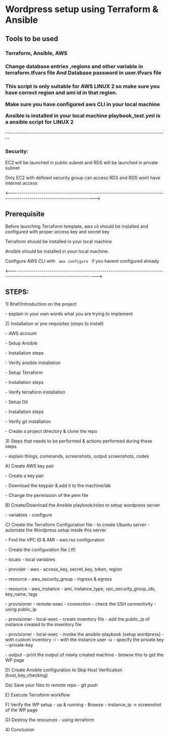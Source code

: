 <h1>
Wordpress setup using Terraform & Ansible
 </h1>

 <h2>
 Tools to be used</h2> 
<h3>Terraform, Ansible, AWS</h3>
 <h3>Change database entries ,regions and other variable in terraform.tfvars file
 And Database password in user.tfvars file </h3>
<h3>

  This script is only suitable for AWS LINUX 2 so make sure you have correct region and 
  ami id in that region.

  Make sure you have configured aws CLI in your local machine

  Ansible is installed in your local machine
  playbook_test.yml is a ansible script for LINUX 2

</h3>
  --------------------------------------------------------------------------------
 <h3> Security: </h3>
<p> EC2 will be launched in public subnet and RDS will be launched in private subnet </p>
<p> Only EC2 with defined security group can access RDS and RDS wont have internet access </p>


<----------------------------------------------------------------------------------------------------------------------->

<h2> Prerequisite </h2>
<p> Before launching Terraform template, aws cli should be installed and configured with proper access key and secret key </p>
<p> Terraform should be installed in your local machine </p>
<p> Ansible should be installed in youn local machine.
<p> Configure AWS CLI with <code> aws configure </code> if you havent configured already </p>

<------------------------------------------------------------------------------------------------------------------------>

<h2> STEPS: </h2>
<p>1) Brief/Introduction on the project</p>
<p>  - explain in your own words what you are trying to implement</p></p></p>
<p>2) Installation or pre-requisites (steps to install)</p></p>
<p>  - AWS account</p>
<p>  - Setup Ansible</p>
<p>    - Installation steps</p>
<p>    - Verify ansible installation</p>
<p>  - Setup Terraform</p>
<p>    - Installation steps</p>
<p>    - Verify terraform installation</p>
<p>  - Setup Git</p>
<p>    - Installation steps</p>
<p>    - Verify git installation</p>
<p>  - Create a project directory & clone the repo</p>
<p>3) Steps that needs to be performed & actions performed during these steps</p>
<p>  - explain things, commands, screenshots, output screenshots, codes</p>
<p>  A) Create AWS key pair</p>
<p>    - Create a key pair</p>
<p>    - Download the keypair & add it to the machine/lab</p>
<p>    - Change the permission of the pem file</p>
<p>  B) Create/Download the Ansible playbook/roles to setup wordpress server</p>
<p>    - variables - configure</p>
<p>  C) Create the Terraform Configuration file - to create Ubuntu server - automate the Wordpress setup inside this server</p>
<p>    - Find the VPC ID & AMI - aws rss configuration</p>
<p>    - Create the configuration file (.tf)</p>
<p>      - locals - local variables</p>
<p>      - provider - aws - access_key, secret_key, token, region</p>
<p>      - resource - aws_security_group - ingress & egress</p>
<p>      - resource - aws_instance - ami, instance_type, vpc_security_group_ids, key_name, tags</p>
<p>      - provisioner - remote-exec - connection - check the SSH connectivity - using public_ip</p>
<p>      - provisioner - local-exec - create inventory file - add the public_ip of instance created to the inventory file</p>
<p>      - provisioner - local-exec - invoke the ansible-playbook (setup wordpress) - with custom inventory -i - with the instance user -u - specify the private key --private-key</p>
<p>      - output - print the output of newly created machine - browse this to get the WP page</p>
<p>  D) Create Ansible configuration to Skip Host Verification (host_key_checking)</p>
<p>     Da) Save your files to remote repo - git push</p>
<p>  E) Execute Terraform workflow</p>
<p>  F) Verify the WP setup - up & running - Browse - instance_ip -> screenshot of the WP page</p>
<p>  G) Destroy the resources - using terraform</p>
<p>4) Conclusion</p>


